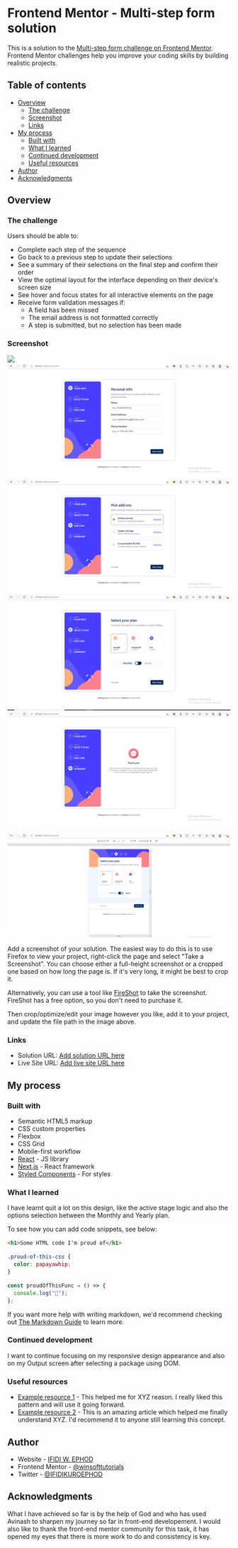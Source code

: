 # Frontend Mentor - Multi-step form solution

This is a solution to the [Multi-step form challenge on Frontend Mentor](https://www.frontendmentor.io/challenges/multistep-form-YVAnSdqQBJ). Frontend Mentor challenges help you improve your coding skills by building realistic projects.

## Table of contents

- [Overview](#overview)
  - [The challenge](#the-challenge)
  - [Screenshot](#screenshot)
  - [Links](#links)
- [My process](#my-process)
  - [Built with](#built-with)
  - [What I learned](#what-i-learned)
  - [Continued development](#continued-development)
  - [Useful resources](#useful-resources)
- [Author](#author)
- [Acknowledgments](#acknowledgments)

## Overview

### The challenge

Users should be able to:

- Complete each step of the sequence
- Go back to a previous step to update their selections
- See a summary of their selections on the final step and confirm their order
- View the optimal layout for the interface depending on their device's screen size
- See hover and focus states for all interactive elements on the page
- Receive form validation messages if:
  - A field has been missed
  - The email address is not formatted correctly
  - A step is submitted, but no selection has been made

### Screenshot

![](./screenshot.jpg)
![](./assets/images/My-Desktop-Home.png)
![](./assets/images/My-Desktop-Month.png)
![](./assets/images/My-Desktop-Month2.png)
![](./assets/images/My-Desktop-thankyou.png)

![](./assets/images/my-responsive-desgn.png)

Add a screenshot of your solution. The easiest way to do this is to use Firefox to view your project, right-click the page and select "Take a Screenshot". You can choose either a full-height screenshot or a cropped one based on how long the page is. If it's very long, it might be best to crop it.

Alternatively, you can use a tool like [FireShot](https://getfireshot.com/) to take the screenshot. FireShot has a free option, so you don't need to purchase it.

Then crop/optimize/edit your image however you like, add it to your project, and update the file path in the image above.

### Links

- Solution URL: [Add solution URL here](https://github.com/winsofttutorials/multi-step-form-main.git)
- Live Site URL: [Add live site URL here](https://winsofttutorials.github.io/multi-step-form-main/)

## My process

### Built with

- Semantic HTML5 markup
- CSS custom properties
- Flexbox
- CSS Grid
- Mobile-first workflow
- [React](https://reactjs.org/) - JS library
- [Next.js](https://nextjs.org/) - React framework
- [Styled Components](https://styled-components.com/) - For styles

### What I learned

I have learnt quit a lot on this design, like the active stage logic and also the options selection between the Monthly and Yearly plan.

To see how you can add code snippets, see below:

```html
<h1>Some HTML code I'm proud of</h1>
```

```css
.proud-of-this-css {
  color: papayawhip;
}
```

```js
const proudOfThisFunc = () => {
  console.log("🎉");
};
```

If you want more help with writing markdown, we'd recommend checking out [The Markdown Guide](https://www.markdownguide.org/) to learn more.

### Continued development

I want to continue focusing on my responsive design appearance and also on my Output screen after selecting a package using DOM.

### Useful resources

- [Example resource 1](https://www.example.com) - This helped me for XYZ reason. I really liked this pattern and will use it going forward.
- [Example resource 2](https://www.example.com) - This is an amazing article which helped me finally understand XYZ. I'd recommend it to anyone still learning this concept.

## Author

- Website - [IFIDI W. EPHOD](https://www.your-site.com)
- Frontend Mentor - [@winsofttutorials](https://www.frontendmentor.io/profile/winsofttutorials)
- Twitter - [@IFIDIKUROEPHOD](https://www.twitter.com/IFIDIKUROEPHOD)

## Acknowledgments

What I have achieved so far is by the help of God and who has used Avinash to sharpen my journey so far in front-end developement. I would also like to thank the front-end mentor community for this task, it has opened my eyes that there is more work to do and consistency is key.
